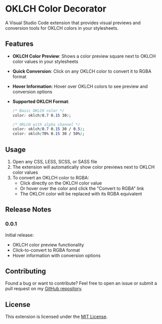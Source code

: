 # OKLCH Color Decorator

A Visual Studio Code extension that provides visual previews and conversion tools for OKLCH colors in your stylesheets.

## Features

- **OKLCH Color Preview**: Shows a color preview square next to OKLCH color values in your stylesheets
- **Quick Conversion**: Click on any OKLCH color to convert it to RGBA format
- **Hover Information**: Hover over OKLCH colors to see preview and conversion options
- **Supported OKLCH Format**:

  ```css
  /* Basic OKLCH color */
  color: oklch(0.7 0.15 30);

  /* OKLCH with alpha channel */
  color: oklch(0.7 0.15 30 / 0.5);
  color: oklch(70% 0.15 30 / 50%);
  ```

## Usage

1. Open any CSS, LESS, SCSS, or SASS file
2. The extension will automatically show color previews next to OKLCH color values
3. To convert an OKLCH color to RGBA:
   - Click directly on the OKLCH color value
   - Or hover over the color and click the "Convert to RGBA" link
   - The OKLCH color will be replaced with its RGBA equivalent

## Release Notes

### 0.0.1

Initial release:

- OKLCH color preview functionality
- Click-to-convert to RGBA format
- Hover information with conversion options

## Contributing

Found a bug or want to contribute? Feel free to open an issue or submit a pull request on my [GitHub repository](https://github.com/enivia/oklch-decorator-extension).

## License

This extension is licensed under the [MIT License](LICENSE).
